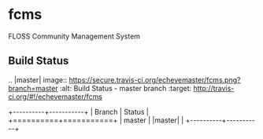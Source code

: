 fcms
====

FLOSS Community Management System

Build Status
------------

.. |master| image:: https://secure.travis-ci.org/echevemaster/fcms.png?branch=master
   :alt: Build Status - master branch
   :target: http://travis-ci.org/#!/echevemaster/fcms


+----------+-----------+
| Branch   | Status    |
+==========+===========+
| master   | |master|  |
+----------+-----------+
